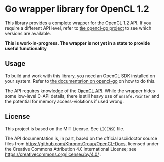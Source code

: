 # Go wrapper library for OpenCL 1.2

This library provides a complete wrapper for the OpenCL 1.2 API.
If you require a different API level, refer to [the opencl-go project][opencl-go] to see which versions are available.

**This is work-in-progress. The wrapper is not yet in a state to provide useful functionality**

## Usage

To build and work with this library, you need an OpenCL SDK installed on your system.
Refer to [the documentation on opencl-go][opencl-go] on how to do this.

The API requires knowledge of the [OpenCL API][opencl-api]. While the wrapper hides some low-level C-API details,
there is still heavy use of `unsafe.Pointer` and the potential for memory access-violations if used wrong.

[opencl-api]:[https://registry.khronos.org/OpenCL/sdk/1.2/docs/man/xhtml/]
[opencl-go]:[https://opencl-go.github.com]

## License

This project is based on the MIT License. See `LICENSE` file.

The API documentation is, in part, based on the official asciidoctor source files from https://github.com/KhronosGroup/OpenCL-Docs,
licensed under the Creative Commons Attribution 4.0 International License; see https://creativecommons.org/licenses/by/4.0/ .

